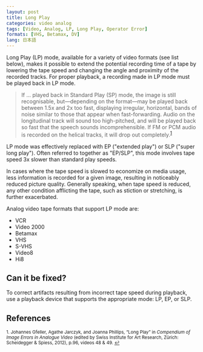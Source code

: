 ```yaml
---
layout: post
title: Long Play
categories: video analog
tags: [Video, Analog, LP, Long Play, Operator Error]
formats: [VHS, Betamax, DV]
lang: 日本語
---
```


Long Play (LP) mode, available for a variety of video formats (see list below), makes it possible to extend the potential recording time of a tape by lowering the tape speed and changing the angle and proximity of the recorded tracks. For proper playback, a recording made in LP mode must be played back in LP mode.

<blockquote>If ... played back in Standard Play (SP) mode, the image is still recognisable, but—depending on the format—may be played back between 1.5x and 2x too fast, displaying irregular, horizontal, bands of noise similar to those that appear when fast-forwarding. Audio on the longitudinal track will sound too high-pitched, and will be played back so fast that the speech sounds incomprehensible. If FM or PCM audio is recorded on the helical tracks, it will drop out completely.<sup><a href="#fn1" id="ref1">1</a></sup></blockquote>  

LP mode was effectively replaced with EP ("extended play") or SLP ("super long play"). Often referred to together as "EP/SLP", this mode involves tape speed 3x slower than standard play speeds.

In cases where the tape speed is slowed to economize on media usage, less information is recorded for a given image, resulting in noticeably reduced picture quality. Generally speaking, when tape speed is reduced, any other condition afflicting the tape, such as stiction or stretching, is further exacerbated.

Analog video tape formats that support LP mode are:
* VCR
* Video 2000
* Betamax
* VHS
* S-VHS
* Video8
* Hi8

## Can it be fixed?

To correct artifacts resulting from incorrect tape speed during playback, use a playback device that supports the appropriate mode: LP, EP, or SLP.

## References

<sup id="fn1">1. Johannes Gfeller, Agathe Jarczyk, and Joanna Phillips, “Long Play” in _Compendium of Image Errors in Analogue Video_ (edited by Swiss Institute for Art Research, Zürich: Scheidegger & Spiess, 2012), p.96, videos 48 & 49. <a href="#ref1" title="Jump back to footnote 1 in the text.">↩</a></sup>  
